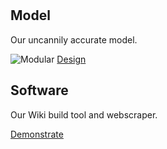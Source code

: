 <br>

<br>


<div class="row">
	<div class="grid-selection">
		<h2>Model</h2>
		<p>Our uncannily accurate model.</p>
            <img src="/images/Wetlab/Modular.png" alt="Modular">
		<a href="/Model.html" class="buttonoverview">Design</a>
	</div>	
		<div class="grid-selection">
		<h2>Software</h2>
		<p>Our Wiki build tool and webscraper.</p>
		<a href="/Software.html" class="buttonoverview">Demonstrate</a>
	</div>
</div>
